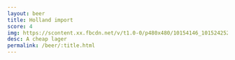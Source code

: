 ```yaml
---
layout: beer
title: Holland import
score: 4
img: https://scontent.xx.fbcdn.net/v/t1.0-0/p480x480/10154146_10152425240233745_4967152943053850733_n.jpg?oh=29288c0f258a565a5663ce79c1f5b91f&oe=58DF0F60
desc: A cheap lager
permalink: /beer/:title.html
---
```


